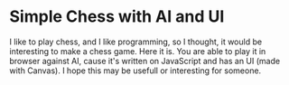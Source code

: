 # Simple Chess with AI and UI

I like to play chess, and I like programming, so I thought, it would be interesting to make a chess game. Here it is.
You are able to play it in browser against AI, cause it's written on JavaScript and has an UI (made with Canvas).
I hope this may be usefull or interesting for someone.

